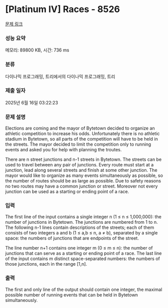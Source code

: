 # [Platinum IV] Races - 8526 

[문제 링크](https://www.acmicpc.net/problem/8526) 

### 성능 요약

메모리: 89800 KB, 시간: 736 ms

### 분류

다이나믹 프로그래밍, 트리에서의 다이나믹 프로그래밍, 트리

### 제출 일자

2025년 6월 16일 03:22:23

### 문제 설명

<p>Elections are coming and the mayor of Bytetown decided to organize an athletic competition to increase his odds. Unfortunately there is no athletic stadium in Bytetown, so all parts of the competition will have to be held in the streets. The mayor decided to limit the competition only to running events and asked you for help with planning the troutes.</p>

<p>There are n street junctions and n-1 streets in Bytetown. The streets can be used to travel between any pair of junctions. Every route must start at a junction, lead along several streets and finish at some other junction. The mayor would like to organize as many events simultaneously as possible, so the number of routes should be as large as possible. Due to safety reasons no two routes may have a common junction or street. Moreover not every junction can be used as a starting or ending point of a race.</p>

<p> </p>

### 입력 

 <p>The first line of the input contains a single integer n (1 ≤ n ≤ 1,000,000): the number of junctions in Bytetown. The junctions are numbered from 1 to n. The following n-1 lines contain descriptions of the streets; each of them consists of two integers a and b (1 ≤ a,b ≤ n, a ≠ b), separated by a single space: the numbers of junctions that are endpoints of the street.</p>

<p>The line number n+1 contains one integer m (0 ≤ m ≤ n): the number of junctions that can serve as a starting or ending point of a race. The last line of the input contains m distinct space-separated numbers: the numbers of those junctions, each in the range [1,n].</p>

### 출력 

 <p>The first and only line of the output should contain one integer, the maximal possible number of running events that can be held in Bytetown simultaneously.</p>

<p> </p>

